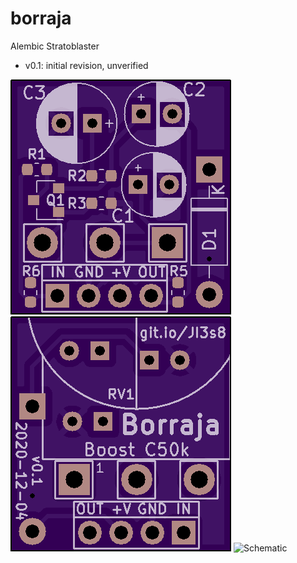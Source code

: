 borraja
================

Alembic Stratoblaster

* v0.1: initial revision, unverified

![Front](https://raw.githubusercontent.com/rockola/borraja/main/images/borraja-v0.1-front.png)
![Back](https://raw.githubusercontent.com/rockola/borraja/main/images/borraja-v0.1-back.png)
![Schematic](https://raw.githubusercontent.com/rockola/borraja/main/images/borraja-schematic.png)



